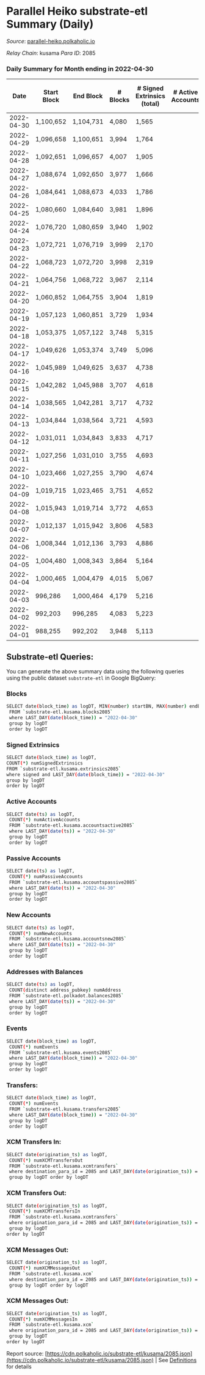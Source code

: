 # Parallel Heiko substrate-etl Summary (Daily)

_Source_: [parallel-heiko.polkaholic.io](https://parallel-heiko.polkaholic.io)

*Relay Chain*: kusama
*Para ID*: 2085



### Daily Summary for Month ending in 2022-04-30


| Date | Start Block | End Block | # Blocks | # Signed Extrinsics (total) | # Active Accounts | # Passive | # New | # Addresses with Balances | # Events | # Transfers | # XCM Transfers In | # XCM Transfers Out | # XCM In | # XCM Out | Issues | 
| ---- | ----------- | --------- | -------- | --------------------------- | ----------------- | --------- | ----- | ------------------------- | -------- | ----------- | ------------------ | ------------------- | -------- | --------- | ------ |
| 2022-04-30 | 1,100,652 | 1,104,731 | 4,080 | 1,565 |  |  |  | 11,851 | 20,410 | 4,356 ($117,307.36) | 25 ($31,203.99) | 17 ($19,875.34) | 78 | 62 |  |
| 2022-04-29 | 1,096,658 | 1,100,651 | 3,994 | 1,764 |  |  |  | 11,842 | 21,252 | 4,511 ($244,650.66) | 37 ($24,631.49) | 15 ($13,523.83) | 74 | 40 |  |
| 2022-04-28 | 1,092,651 | 1,096,657 | 4,007 | 1,905 |  |  |  | 11,823 | 22,206 | 4,714 ($419,911.89) | 19 ($1,121,179.18) | 26 ($26,275.56) | 48 | 64 |  |
| 2022-04-27 | 1,088,674 | 1,092,650 | 3,977 | 1,666 |  |  |  | 11,811 | 21,168 | 4,722 ($166,204.85) | 30 ($113,534.04) | 17 ($6,562.30) | 78 | 52 |  |
| 2022-04-26 | 1,084,641 | 1,088,673 | 4,033 | 1,786 |  |  |  | 11,804 | 21,925 | 4,813 ($606,939.91) | 36 ($47,482.70) | 18 ($5,316.45) | 75 | 46 |  |
| 2022-04-25 | 1,080,660 | 1,084,640 | 3,981 | 1,896 |  |  |  | 11,787 | 22,650 | 5,111 ($171,312.01) | 35 ($17,294.40) | 8 ($3,239.21) | 78 | 24 |  |
| 2022-04-24 | 1,076,720 | 1,080,659 | 3,940 | 1,902 |  |  |  | 11,669 | 22,704 | 4,962 ($918,572.01) | 69 ($443,156.32) | 14 ($311,741.50) | 146 | 36 |  |
| 2022-04-23 | 1,072,721 | 1,076,719 | 3,999 | 2,170 |  |  |  | 11,638 | 24,808 | 5,435 ($986,265.19) | 66 ($41,675.58) | 10 ($7,485.50) | 144 | 32 |  |
| 2022-04-22 | 1,068,723 | 1,072,720 | 3,998 | 2,319 |  |  |  | 11,501 | 24,541 | 5,038 ($543,089.94) | 46 ($42,829.39) | 11 ($9,742.35) | 100 | 30 |  |
| 2022-04-21 | 1,064,756 | 1,068,722 | 3,967 | 2,114 |  |  |  | 11,474 | 22,686 | 4,769 ($263,817.22) | 33 ($69,343.00) | 14 ($4,135.36) | 72 | 36 |  |
| 2022-04-20 | 1,060,852 | 1,064,755 | 3,904 | 1,819 |  |  |  | 11,466 | 20,778 | 4,209 ($6,235,241.62) | 50 ($5,384,695.58) | 10 ($227,806.25) | 140 | 60 |  |
| 2022-04-19 | 1,057,123 | 1,060,851 | 3,729 | 1,934 |  |  |  | 11,446 | 19,439 | 3,502 ($1,306,715.47) | 23 ($9,272.05) | 11 ($4,147.57) | 56 | 32 |  |
| 2022-04-18 | 1,053,375 | 1,057,122 | 3,748 | 5,315 |  |  |  | 11,433 | 32,284 | 2,884 ($35,033.88) | 38 ($13,778.06) | 11 ($7,087.76) | 82 | 28 |  |
| 2022-04-17 | 1,049,626 | 1,053,374 | 3,749 | 5,096 |  |  |  | 11,414 | 30,686 | 2,399 ($7,161.49) | 18 ($11,860.21) | 15 ($6,052.42) | 40 | 34 |  |
| 2022-04-16 | 1,045,989 | 1,049,625 | 3,637 | 4,738 |  |  |  | 11,404 | 28,688 | 2,118 ($23,128.78) | 19 ($15,155.13) | 12 ($5,484.32) | 40 | 28 |  |
| 2022-04-15 | 1,042,282 | 1,045,988 | 3,707 | 4,618 |  |  |  | 11,397 | 28,563 | 2,271 ($41,042.79) | 16 ($14,956.18) | 12 ($5,312.49) | 40 | 32 |  |
| 2022-04-14 | 1,038,565 | 1,042,281 | 3,717 | 4,732 |  |  |  | 11,397 | 29,525 | 2,602 ($547,022.54) | 35 ($19,719.48) | 17 ($14,991.95) | 80 | 44 |  |
| 2022-04-13 | 1,034,844 | 1,038,564 | 3,721 | 4,593 |  |  |  | 11,392 | 28,591 | 2,354 ($826,078.19) | 12 ($771,300.20) | 18 ($15,380.53) | 34 | 46 |  |
| 2022-04-12 | 1,031,011 | 1,034,843 | 3,833 | 4,717 |  |  |  | 11,388 | 29,595 | 2,610 ($122,827.59) | 8 ($3,086.89) | 18 ($16,049.38) | 22 | 42 |  |
| 2022-04-11 | 1,027,256 | 1,031,010 | 3,755 | 4,693 |  |  |  | 11,383 | 29,075 | 2,337 ($12,855.12) | 15 ($6,122.08) | 10 ($6,970.59) | 38 | 30 |  |
| 2022-04-10 | 1,023,466 | 1,027,255 | 3,790 | 4,674 |  |  |  | 11,381 | 29,431 | 2,586 ($15,397.23) | 24 ($11,090.16) | 10 ($5,185.67) | 64 | 36 |  |
| 2022-04-09 | 1,019,715 | 1,023,465 | 3,751 | 4,652 |  |  |  | 11,374 | 29,117 | 2,480 ($42,434.55) | 24 ($21,672.42) | 11 ($3,319.85) | 62 | 36 |  |
| 2022-04-08 | 1,015,943 | 1,019,714 | 3,772 | 4,653 |  |  |  | 11,365 | 29,139 | 2,367 ($150,649.95) | 29 ($12,756.80) | 13 ($12,312.08) | 86 | 56 |  |
| 2022-04-07 | 1,012,137 | 1,015,942 | 3,806 | 4,583 |  |  |  | 11,358 | 28,665 | 2,315 ($28,296.13) | 12 ($5,053.23) | 11 ($196,623.78) | 38 | 36 |  |
| 2022-04-06 | 1,008,344 | 1,012,136 | 3,793 | 4,886 |  |  |  | 11,354 | 30,307 | 2,602 ($62,353.84) | 18 ($8,849.19) | 13 ($4,594.17) | 62 | 52 |  |
| 2022-04-05 | 1,004,480 | 1,008,343 | 3,864 | 5,164 |  |  |  | 11,347 | 32,274 | 2,985 ($152,387.31) | 37 ($131,331.74) | 19 ($49,704.20) | 100 | 64 |  |
| 2022-04-04 | 1,000,465 | 1,004,479 | 4,015 | 5,067 |  |  |  | 11,334 | 31,782 | 2,747 ($345,857.89) | 31 ($23,838.48) | 19 ($204,502.89) | 90 | 62 |  |
| 2022-04-03 | 996,286 | 1,000,464 | 4,179 | 5,216 |  |  |  | 11,322 | 32,874 | 2,888 ($34,208.09) | 27 ($514,404.29) | 14 ($21,443.63) | 84 | 58 |  |
| 2022-04-02 | 992,203 | 996,285 | 4,083 | 5,223 |  |  |  | 11,307 | 33,285 | 3,053 ($98,143.04) | 35 ($146,574.47) | 29 ($13,470.70) | 187 | 174 |  |
| 2022-04-01 | 988,255 | 992,202 | 3,948 | 5,113 |  |  |  | 11,295 | 31,819 | 2,867 ($52,264.98) | 22 ($14,741.72) | 26 ($23,260.63) | 54 | 62 |  |

## Substrate-etl Queries:
You can generate the above summary data using the following queries using the public dataset `substrate-etl` in Google BigQuery:

### Blocks
```bash
SELECT date(block_time) as logDT, MIN(number) startBN, MAX(number) endBN, COUNT(*) numBlocks 
 FROM `substrate-etl.kusama.blocks2085`  
 where LAST_DAY(date(block_time)) = "2022-04-30" 
 group by logDT 
 order by logDT
```

### Signed Extrinsics
```bash
SELECT date(block_time) as logDT, 
COUNT(*) numSignedExtrinsics 
FROM `substrate-etl.kusama.extrinsics2085`  
where signed and LAST_DAY(date(block_time)) = "2022-04-30" 
group by logDT 
order by logDT
```

### Active Accounts
```bash
SELECT date(ts) as logDT, 
 COUNT(*) numActiveAccounts 
 FROM `substrate-etl.kusama.accountsactive2085` 
 where LAST_DAY(date(ts)) = "2022-04-30" 
 group by logDT 
 order by logDT
```

### Passive Accounts
```bash
SELECT date(ts) as logDT, 
 COUNT(*) numPassiveAccounts 
 FROM `substrate-etl.kusama.accountspassive2085` 
 where LAST_DAY(date(ts)) = "2022-04-30" 
 group by logDT 
 order by logDT
```

### New Accounts
```bash
SELECT date(ts) as logDT, 
 COUNT(*) numNewAccounts 
 FROM `substrate-etl.kusama.accountsnew2085` 
 where LAST_DAY(date(ts)) = "2022-04-30" 
 group by logDT
 order by logDT
```

### Addresses with Balances
```bash
SELECT date(ts) as logDT,
 COUNT(distinct address_pubkey) numAddress 
 FROM `substrate-etl.polkadot.balances2085` 
 where LAST_DAY(date(ts)) = "2022-04-30" 
 group by logDT 
 order by logDT
```

### Events
```bash
SELECT date(block_time) as logDT, 
 COUNT(*) numEvents 
 FROM `substrate-etl.kusama.events2085` 
 where LAST_DAY(date(block_time)) = "2022-04-30" 
 group by logDT 
 order by logDT
```

### Transfers:
```bash
SELECT date(block_time) as logDT, 
 COUNT(*) numEvents 
 FROM `substrate-etl.kusama.transfers2085` 
 where LAST_DAY(date(block_time)) = "2022-04-30" 
 group by logDT 
 order by logDT
```

### XCM Transfers In:
```bash
SELECT date(origination_ts) as logDT, 
 COUNT(*) numXCMTransfersOut 
 FROM `substrate-etl.kusama.xcmtransfers` 
 where destination_para_id = 2085 and LAST_DAY(date(origination_ts)) = "2022-04-30" 
 group by logDT order by logDT
```

### XCM Transfers Out:
```bash
SELECT date(origination_ts) as logDT, 
 COUNT(*) numXCMTransfersIn 
 FROM `substrate-etl.kusama.xcmtransfers` 
 where origination_para_id = 2085 and LAST_DAY(date(origination_ts)) = "2022-04-30" 
 group by logDT 
order by logDT
```

### XCM Messages Out:
```bash
SELECT date(origination_ts) as logDT, 
 COUNT(*) numXCMMessagesOut 
 FROM `substrate-etl.kusama.xcm` 
 where destination_para_id = 2085 and LAST_DAY(date(origination_ts)) = "2022-04-30" 
 group by logDT order by logDT
```

### XCM Messages Out:
```bash
SELECT date(origination_ts) as logDT, 
 COUNT(*) numXCMMessagesIn 
 FROM `substrate-etl.kusama.xcm` 
 where origination_para_id = 2085 and LAST_DAY(date(origination_ts)) = "2022-04-30" 
 group by logDT 
order by logDT
```


Report source: [https://cdn.polkaholic.io/substrate-etl/kusama/2085.json](https://cdn.polkaholic.io/substrate-etl/kusama/2085.json) | See [Definitions](/DEFINITIONS.md) for details
